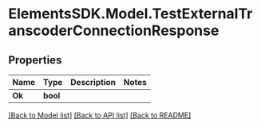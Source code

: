 # ElementsSDK.Model.TestExternalTranscoderConnectionResponse

## Properties

Name | Type | Description | Notes
------------ | ------------- | ------------- | -------------
**Ok** | **bool** |  | 

[[Back to Model list]](../#documentation-for-models) [[Back to API list]](../#documentation-for-api-endpoints) [[Back to README]](../)

